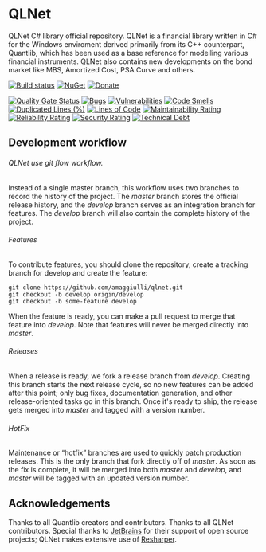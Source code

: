 QLNet
=====

QLNet C# library official repository.
QLNet is a financial library written in C# for the Windows enviroment derived primarily from its C++ counterpart, Quantlib, 
which has been used as a base reference for modelling various financial instruments.
QLNet also contains new developments on the bond market like MBS, Amortized Cost, PSA Curve and others.

[![Build status](https://ci.appveyor.com/api/projects/status/iii1m7n3cdq3v5xm?svg=true)](https://ci.appveyor.com/project/amaggiulli/qlnet)
[![NuGet](https://buildstats.info/nuget/qlnet)](https://www.nuget.org/packages/qlnet/)
[![Donate](https://img.shields.io/badge/Donate-PayPal-green.svg)](https://www.paypal.com/cgi-bin/webscr?item_name=Donation+to+QLNet&cmd=_donations&business=a.maggiulli%40gmail.com)

[![Quality Gate Status](https://sonarcloud.io/api/project_badges/measure?project=QLNet&metric=alert_status)](https://sonarcloud.io/dashboard?id=QLNet)
[![Bugs](https://sonarcloud.io/api/project_badges/measure?project=QLNet&metric=bugs)](https://sonarcloud.io/dashboard?id=QLNet)
[![Vulnerabilities](https://sonarcloud.io/api/project_badges/measure?project=QLNet&metric=vulnerabilities)](https://sonarcloud.io/dashboard?id=QLNet)
[![Code Smells](https://sonarcloud.io/api/project_badges/measure?project=QLNet&metric=code_smells)](https://sonarcloud.io/dashboard?id=QLNet)
[![Duplicated Lines (%)](https://sonarcloud.io/api/project_badges/measure?project=QLNet&metric=duplicated_lines_density)](https://sonarcloud.io/dashboard?id=QLNet)
[![Lines of Code](https://sonarcloud.io/api/project_badges/measure?project=QLNet&metric=ncloc)](https://sonarcloud.io/dashboard?id=QLNet)
[![Maintainability Rating](https://sonarcloud.io/api/project_badges/measure?project=QLNet&metric=sqale_rating)](https://sonarcloud.io/dashboard?id=QLNet)
[![Reliability Rating](https://sonarcloud.io/api/project_badges/measure?project=QLNet&metric=reliability_rating)](https://sonarcloud.io/dashboard?id=QLNet)
[![Security Rating](https://sonarcloud.io/api/project_badges/measure?project=QLNet&metric=security_rating)](https://sonarcloud.io/dashboard?id=QLNet)
[![Technical Debt](https://sonarcloud.io/api/project_badges/measure?project=QLNet-develop&metric=sqale_index)](https://sonarcloud.io/dashboard?id=QLNet-develop)

## Development workflow 

###### QLNet use git flow workflow.

Instead of a single master branch, this workflow uses two branches to record the history of the project. 
The *master* branch stores the official release history, and the *develop* branch serves as an integration branch for features.
The *develop* branch will also contain the complete history of the project.

###### Features 

To contribute features, you should clone the repository, create a tracking branch for develop and create the feature:

```
git clone https://github.com/amaggiulli/qlnet.git
git checkout -b develop origin/develop
git checkout -b some-feature develop
```

When the feature is ready, you can make a pull request to merge that feature into *develop*. 
Note that features will never be merged directly into *master*.

###### Releases

When a release is ready, we fork a release branch from *develop*. Creating this branch starts the next release cycle, 
so no new features can be added after this point; only bug fixes, documentation generation, and other release-oriented tasks go in this branch. 
Once it's ready to ship, the release gets merged into *master* and tagged with a version number. 

###### HotFix

Maintenance or “hotfix” branches are used to quickly patch production releases. This is the only branch that fork directly off of *master*. 
As soon as the fix is complete, it will be merged into both *master* and *develop*, and *master* will be tagged with an updated version number.

## Acknowledgements

Thanks to all Quantlib creators and contributors.
Thanks to all QLNet contributors.
Special thanks to [JetBrains](https://www.jetbrains.com/?from=qlnet) for their support of open source projects; QLNet makes extensive use of [Resharper](https://www.jetbrains.com/dotnet/?from=qlnet).   
